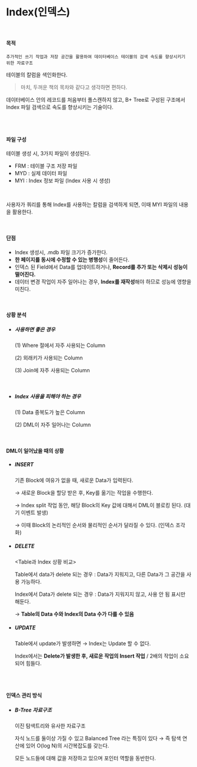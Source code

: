 # Index(인덱스)

<br>

#### 목적

```
추가적인 쓰기 작업과 저장 공간을 활용하여 데이터베이스 테이블의 검색 속도를 향상시키기 위한 자료구조
```

테이블의 칼럼을 색인화한다.

> 마치, 두꺼운 책의 목차와 같다고 생각하면 편하다.

데이터베이스 안의 레코드를 처음부터 풀스캔하지 않고, B+ Tree로 구성된 구조에서 Index 파일 검색으로 속도를 향상시키는 기술이다.

<br>

<br>

#### 파일 구성

테이블 생성 시, 3가지 파일이 생성된다.

- FRM : 테이블 구조 저장 파일
- MYD : 실제 데이터 파일
- MYI : Index 정보 파일 (Index 사용 시 생성)

<br>

사용자가 쿼리를 통해 Index를 사용하는 칼럼을 검색하게 되면, 이때 MYI 파일의 내용을 활용한다.

<BR>

#### 단점

- Index 생성시, .mdb 파일 크기가 증가한다.
- **한 페이지를 동시에 수정할 수 있는 병행성**이 줄어든다.
- 인덱스 된 Field에서 Data를 업데이트하거나, **Record를 추가 또는 삭제시 성능이 떨어진다.**
- 데이터 변경 작업이 자주 일어나는 경우, **Index를 재작성**해야 하므로 성능에 영향을 미친다.

<br>

#### 상황 분석

- ##### 사용하면 좋은 경우

  (1) Where 절에서 자주 사용되는 Column

  (2) 외래키가 사용되는 Column

  (3) Join에 자주 사용되는 Column

  <br>

- ##### Index 사용을 피해야 하는 경우

  (1) Data 중복도가 높은 Column

  (2) DML이 자주 일어나는 Column

<br>

#### DML이 일어났을 때의 상황

- ##### INSERT

  기존 Block에 여유가 없을 때, 새로운 Data가 입력된다.

  → 새로운 Block을 할당 받은 후, Key를 옮기는 작업을 수행한다.

  → Index split 작업 동안, 해당 Block의 Key 값에 대해서 DML이 블로킹 된다. (대기 이벤트 발생)

  → 이때 Block의 논리적인 순서와 물리적인 순서가 달라질 수 있다. (인덱스 조각화)

- ##### DELETE

  <Table과 Index 상황 비교>

  Table에서 data가 delete 되는 경우 : Data가 지워지고, 다른 Data가 그 공간을 사용 가능하다.

  Index에서 Data가 delete 되는 경우 : Data가 지워지지 않고, 사용 안 됨 표시만 해둔다.

  → **Table의 Data 수와 Index의 Data 수가 다를 수 있음**

- ##### UPDATE

  Table에서 update가 발생하면 → Index는 Update 할 수 없다.

  Index에서는 **Delete가 발생한 후, 새로운 작업의 Insert 작업** / 2배의 작업이 소요되어 힘들다.

<br>

<br>

#### 인덱스 관리 방식

- ##### B-Tree 자료구조

  이진 탐색트리와 유사한 자료구조

  자식 노드를 둘이상 가질 수 있고 Balanced Tree 라는 특징이 있다 → 즉 탐색 연산에 있어 O(log N)의 시간복잡도를 갖는다.

  모든 노드들에 대해 값을 저장하고 있으며 포인터 역할을 동반한다.



